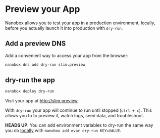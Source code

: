 # Preview your App

Nanobox allows you to test your app in a production environment, locally, before you actually launch it into production with `dry-run`.

## Add a preview DNS
Add a convenient way to access your app from the browser:

```bash
nanobox dns add dry-run slim.preview
```

## dry-run the app

```bash
nanobox deploy dry-run
```

Visit your app at <a href="http://slim.preview" target="\_blank">http://slim.preview</a>

With `dry-run` your app will continue to run until stopped (`ctrl + c`). This allows you to to preview it, watch logs, seed data, and troubleshoot.

**HEADS UP**: You can add environment variables to dry-run the same way you do [locally](/php/slim/local-evars) with `nanobox add evar dry-run KEY=VALUE`.
